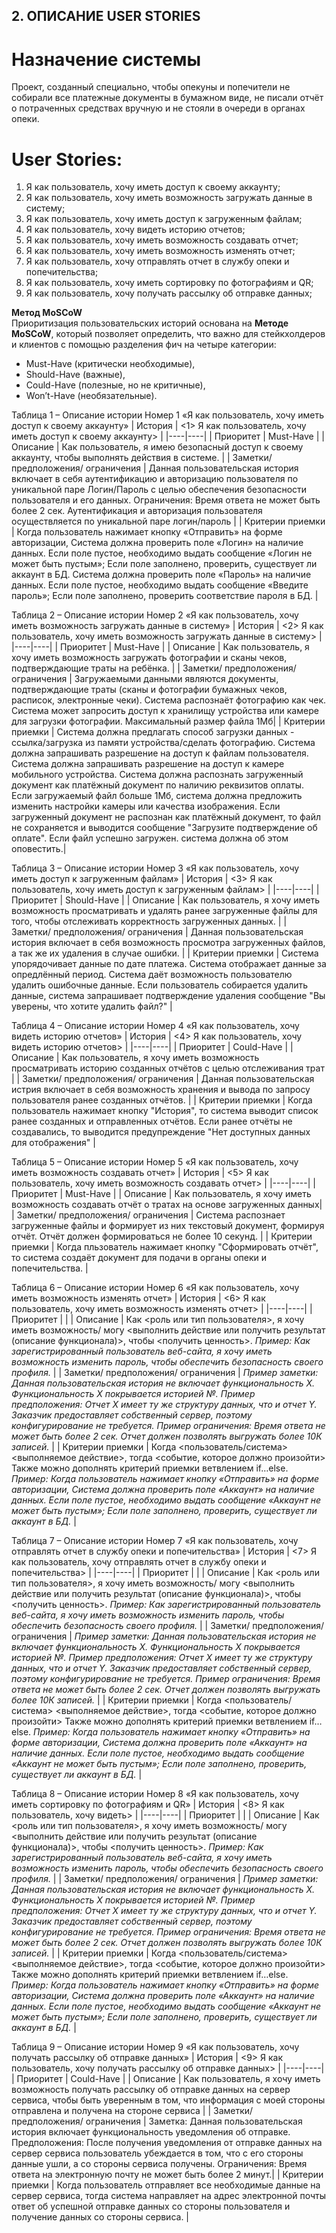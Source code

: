 ## 2. ОПИСАНИЕ USER STORIES

# Назначение системы
Проект, созданный специально, чтобы опекуны и попечители не собирали все платежные документы в бумажном виде, не писали отчёт о потраченных средствах вручную и не стояли в очереди в органах опеки.  

# User Stories:
1. Я как пользователь, хочу иметь доступ к своему аккаунту;
2. Я как пользователь, хочу иметь возможность загружать данные в систему;
3. Я как пользователь, хочу иметь доступ к загруженным файлам;
4. Я как пользователь, хочу видеть историю отчетов;
5. Я как пользователь, хочу иметь возможность создавать отчет;
6. Я как пользователь, хочу иметь возможность изменять отчет;
7. Я как пользователь, хочу отправлять отчет в службу опеки и попечительства;
8. Я как пользователь, хочу иметь сортировку по фотографиям и QR;
9. Я как пользователь, хочу получать рассылку об отправке данных;



**Метод MoSCoW**  
Приоритизация пользовательских историй основана на **Методе MoSCoW**, который позволяет определить, что важно для стейкхолдеров и клиентов с помощью разделения фич на четыре категории:  
* Must-Have (критически необходимые),  
* Should-Have (важные),  
* Could-Have (полезные, но не критичные),  
* Won’t-Have (необязательные).

Таблица 1 – Описание истории Номер 1 «Я как пользователь, хочу иметь доступ к своему аккаунту»
| История | <1> Я как пользователь, хочу иметь доступ к своему аккаунту> |
|----|----|
| Приоритет | Must-Have |
| Описание | Как пользователь, я имею безопасный доступ к своему аккаунту, чтобы выполнять действия в системе. |
| Заметки/ предположения/ ограничения | Данная пользовательская история включает в себя аутентификацию и авторизацию пользователя по уникальной паре Логин/Пароль с целью обеспечения безопасности пользователя и его данных. Ограничения: Время ответа не может быть более 2 сек. Аутентификация и авторизация пользователя осуществляется по уникальной паре логин/пароль |
| Критерии приемки | Когда пользователь нажимает кнопку «Отправить» на форме авторизации, Система должна проверить поле «Логин» на наличие данных. Если поле пустое, необходимо выдать сообщение «Логин не может быть пустым»; Если поле заполнено, проверить, существует ли аккаунт в БД. Система должна проверить поле «Пароль» на наличие данных. Если поле пустое, необходимо выдать сообщение «Введите пароль»; Если поле заполнено, проверить соответствие пароля в БД. |


Таблица 2 – Описание истории Номер 2 «Я как пользователь, хочу иметь возможность загружать данные в систему»
| История | <2> Я как пользователь, хочу иметь возможность загружать данные в систему> |
|----|----|
| Приоритет | Must-Have |
| Описание | Как пользователь, я хочу иметь возможность загружать фотографии и сканы чеков, подтверждающие траты на ребёнка. |
| Заметки/ предположения/ ограничения | Загружаемыми данными являются документы, подтверждающие траты (сканы и фотографии бумажных чеков, расписок, электронные чеки). Система распознаёт фотографию как чек. Система может запросить доступ к хранилищу устройства или камере для загрузки фотографии. Максимальный размер файла 1Мб|
| Критерии приемки | Система должна предлагать способ загрузки данных - ссылка/загрузка из памяти устройства/сделать фотографию. Система должна запрашивать разрешение на доступ к файлам пользователя. Система должна запрашивать разрешение на доступ к камере мобильного устройства. Система должна распознать загруженный документ как платёжный документ по наличию реквизитов оплаты. Если загружаемый файл больше 1Мб, система должна предложить изменить настройки камеры или качества изображения. Если загруженный документ не распознан как платёжный документ, то файл не сохраняется и выводится сообщение "Загрузите подтверждение об оплате". Если файл успешно загружен. система должна об этом оповестить.|


Таблица 3 – Описание истории Номер 3 «Я как пользователь, хочу иметь доступ к загруженным файлам»
| История | <3> Я как пользователь, хочу иметь доступ к загруженным файлам> |
|----|----|
| Приоритет | Should-Have |
| Описание | Как пользователь, я хочу иметь возможность просматривать и удалять ранее загруженные файлы для того, чтобы отслеживать корректность загруженных данных. |
| Заметки/ предположения/ ограничения | Данная пользовательская история включает в себя возможность просмотра загруженных файлов, а так же их удаления в случае ошибки. |
| Критерии приемки | Система упорядочивает данные по дате платежа. Система отображает данные за опредлённый период. Система даёт возможность пользователю удалить ошибочные данные. Если пользователь собирается удалить данные, система запрашивает подтверждение удаления сообщение "Вы уверены, что хотите удалить файл?" |


Таблица 4 – Описание истории Номер 4 «Я как пользователь, хочу видеть историю отчетов»
| История | <4> Я как пользователь, хочу видеть историю отчетов> |
|----|----|
| Приоритет | Could-Have |
| Описание | Как пользователь, я хочу иметь возможность просматривать историю созданных отчётов с целью отслеживания трат |
| Заметки/ предположения/ ограничения | Данная пользовательская истрия включает в себя возможность хранения и вывода по запросу пользователя ранее созданных отчётов. |
| Критерии приемки | Когда пользователь нажимает кнопку "История", то система выводит список ранее созданных и отправленных отчётов. Если ранее отчёты не создавались, то выводится предупреждение "Нет доступных данных для отображения" |


Таблица 5 – Описание истории Номер 5 «Я как пользователь, хочу иметь возможность создавать отчет»
| История | <5> Я как пользователь, хочу иметь возможность создавать отчет> |
|----|----|
| Приоритет | Must-Have |
| Описание | Как пользователь, я хочу иметь возможность создавать отчёт о тратах на основе загруженных данных|
| Заметки/ предположения/ ограничения | Система распознает загруженные файлы и формирует из них текстовый документ, формируя отчёт. Отчёт должен формироваться не более 10 секунд. |
| Критерии приемки | Когда пльзователь нажимает кнопку "Сформировать отчёт", то система создаёт документ для подачи в органы опеки и попечительства. |


Таблица 6 – Описание истории Номер 6 «Я как пользователь, хочу иметь возможность изменять отчет»
| История | <6> Я как пользователь, хочу иметь возможность изменять отчет> |
|----|----|
| Приоритет |  |
| Описание | Как <роль или тип пользователя>, я хочу иметь возможность/ могу <выполнить действие или получить результат (описание функционала)>, чтобы <получить ценность>.  *Пример: Как зарегистрированный пользователь веб-сайта, я хочу иметь возможность изменить пароль, чтобы обеспечить безопасность своего профиля.* |
| Заметки/ предположения/ ограничения | *Пример заметки: Данная пользовательская история не включает функциональность Х. Функциональность Х покрывается историей №. Пример предположения: Отчет X имеет ту же структуру данных, что и отчет Y. Заказчик предоставляет собственный сервер, поэтому конфигурирование не требуется. Пример ограничения: Время ответа не может быть более 2 сек. Отчет должен позволять выгружать более 10К записей.* |
| Критерии приемки | Когда <пользователь/система> <выполняемое действие>, тогда <событие, которое должно произойти> Также можно дополнять критерий приемки ветвлением if…else. *Пример: Когда пользователь нажимает кнопку «Отправить» на форме авторизации, Система должна проверить поле «Аккаунт» на наличие данных. Если поле пустое, необходимо выдать сообщение «Аккаунт не может быть пустым»; Если поле заполнено, проверить, существует ли аккаунт в БД.* |


Таблица 7 – Описание истории Номер 7 «Я как пользователь, хочу отправлять отчет в службу опеки и попечительства»
| История | <7> Я как пользователь, хочу отправлять отчет в службу опеки и попечительства> |
|----|----|
| Приоритет |  |
| Описание | Как <роль или тип пользователя>, я хочу иметь возможность/ могу <выполнить действие или получить результат (описание функционала)>, чтобы <получить ценность>.  *Пример: Как зарегистрированный пользователь веб-сайта, я хочу иметь возможность изменить пароль, чтобы обеспечить безопасность своего профиля.* |
| Заметки/ предположения/ ограничения | *Пример заметки: Данная пользовательская история не включает функциональность Х. Функциональность Х покрывается историей №. Пример предположения: Отчет X имеет ту же структуру данных, что и отчет Y. Заказчик предоставляет собственный сервер, поэтому конфигурирование не требуется. Пример ограничения: Время ответа не может быть более 2 сек. Отчет должен позволять выгружать более 10К записей.* |
| Критерии приемки | Когда <пользователь/система> <выполняемое действие>, тогда <событие, которое должно произойти> Также можно дополнять критерий приемки ветвлением if…else. *Пример: Когда пользователь нажимает кнопку «Отправить» на форме авторизации, Система должна проверить поле «Аккаунт» на наличие данных. Если поле пустое, необходимо выдать сообщение «Аккаунт не может быть пустым»; Если поле заполнено, проверить, существует ли аккаунт в БД.* |


Таблица 8 – Описание истории Номер 8 «Я как пользователь, хочу иметь сортировку по фотографиям и QR»
| История | <8> Я как пользователь, хочу видеть> |
|----|----|
| Приоритет |  |
| Описание | Как <роль или тип пользователя>, я хочу иметь возможность/ могу <выполнить действие или получить результат (описание функционала)>, чтобы <получить ценность>.  *Пример: Как зарегистрированный пользователь веб-сайта, я хочу иметь возможность изменить пароль, чтобы обеспечить безопасность своего профиля.* |
| Заметки/ предположения/ ограничения | *Пример заметки: Данная пользовательская история не включает функциональность Х. Функциональность Х покрывается историей №. Пример предположения: Отчет X имеет ту же структуру данных, что и отчет Y. Заказчик предоставляет собственный сервер, поэтому конфигурирование не требуется. Пример ограничения: Время ответа не может быть более 2 сек. Отчет должен позволять выгружать более 10К записей.* |
| Критерии приемки | Когда <пользователь/система> <выполняемое действие>, тогда <событие, которое должно произойти> Также можно дополнять критерий приемки ветвлением if…else. *Пример: Когда пользователь нажимает кнопку «Отправить» на форме авторизации, Система должна проверить поле «Аккаунт» на наличие данных. Если поле пустое, необходимо выдать сообщение «Аккаунт не может быть пустым»; Если поле заполнено, проверить, существует ли аккаунт в БД.* |


Таблица 9 – Описание истории Номер 9 «Я как пользователь, хочу получать рассылку об отправке данных»
| История | <9> Я как пользователь, хочу получать рассылку об отправке данных> |
|----|----|
| Приоритет | Could-Have |
| Описание | Как пользователь, я хочу иметь возможность получать рассылку об отправке данных на сервер сервиса, чтобы быть уверенным в том, что информация с моей стороны отправлена и получена на стороне сервиса |
| Заметки/ предположения/ ограничения | Заметка: Данная пользовательская история включает функциональность уведомления об отправке. Предположения: После получения уведомления от отправке данных на сервер сервиса пользователь убеждается в том, что с его стороны данные ушли, а со стороны сервиса получены. Ограничения: Время ответа на электронную почту не может быть более 2 минут.|
| Критерии приемки | Когда пользователь отправляет все необходимые данные на сервер сервиса, тогда система направляет на адрес электронной почты ответ об успешной отправке данных со стороны пользователя и получение данных со стороны сервиса. |